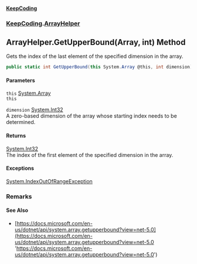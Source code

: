 #### [KeepCoding](index.md 'index')
### [KeepCoding](KeepCoding.md 'KeepCoding').[ArrayHelper](ArrayHelper.md 'KeepCoding.ArrayHelper')
## ArrayHelper.GetUpperBound(Array, int) Method
Gets the index of the last element of the specified dimension in the array.  
```csharp
public static int GetUpperBound(this System.Array @this, int dimension);
```
#### Parameters
<a name='KeepCoding.ArrayHelper.GetUpperBound(System.Array.int).this'></a>
`this` [System.Array](https://docs.microsoft.com/en-us/dotnet/api/System.Array 'System.Array')  
`this`
  
<a name='KeepCoding.ArrayHelper.GetUpperBound(System.Array.int).dimension'></a>
`dimension` [System.Int32](https://docs.microsoft.com/en-us/dotnet/api/System.Int32 'System.Int32')  
A zero-based dimension of the array whose starting index needs to be determined.
  
#### Returns
[System.Int32](https://docs.microsoft.com/en-us/dotnet/api/System.Int32 'System.Int32')  
The index of the first element of the specified dimension in the array.
#### Exceptions
[System.IndexOutOfRangeException](https://docs.microsoft.com/en-us/dotnet/api/System.IndexOutOfRangeException 'System.IndexOutOfRangeException')  
### Remarks
#### See Also
- [https://docs.microsoft.com/en-us/dotnet/api/system.array.getupperbound?view=net-5.0](https://docs.microsoft.com/en-us/dotnet/api/system.array.getupperbound?view=net-5.0 'https://docs.microsoft.com/en-us/dotnet/api/system.array.getupperbound?view=net-5.0')
